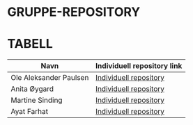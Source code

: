 # GRUPPE-REPOSITORY
# TABELL
| Navn                   | Individuell repository link |
|------------------------|-----------------------------|
| Ole Aleksander Paulsen | [Individuell repository](https://github.com/OlePaulsen/IND-REPOSITORY) |
| Anita Øygard           | [Individuell repository](https://github.com/anitaoygard/ind-repository) |
| Martine Sinding        | [Individuell repository](https://github.com/MartineSinding/IND-REPOSITORY) |
 Ayat Farhat             | [Individuell repository](https://github.com/ayatfarhat/IND-REPOSITORY)